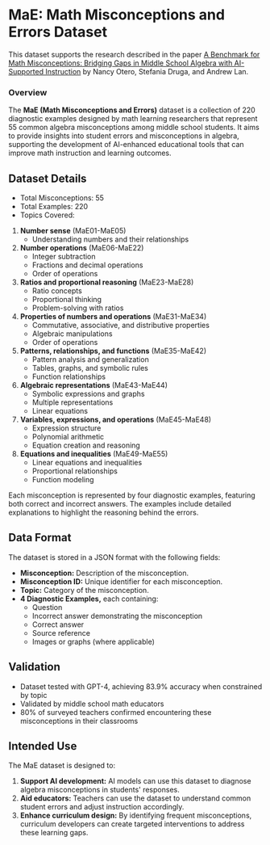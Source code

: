 # **MaE: Math Misconceptions and Errors Dataset**

This dataset supports the research described in the paper [A Benchmark for Math Misconceptions: Bridging Gaps in Middle School Algebra with AI-Supported Instruction](https://arxiv.org/abs/your-link) by Nancy Otero, Stefania Druga, and Andrew Lan.

### **Overview**
The **MaE (Math Misconceptions and Errors)** dataset is a collection of 220 diagnostic examples designed by math learning researchers that represent 55 common algebra misconceptions among middle school students. It aims to provide insights into student errors and misconceptions in algebra, supporting the development of AI-enhanced educational tools that can improve math instruction and learning outcomes.

## **Dataset Details**

* Total Misconceptions: 55
* Total Examples: 220
* Topics Covered:

1. **Number sense** (MaE01-MaE05)
   - Understanding numbers and their relationships
2. **Number operations** (MaE06-MaE22)
   - Integer subtraction
   - Fractions and decimal operations
   - Order of operations
3. **Ratios and proportional reasoning** (MaE23-MaE28)
   - Ratio concepts
   - Proportional thinking
   - Problem-solving with ratios
4. **Properties of numbers and operations** (MaE31-MaE34)
   - Commutative, associative, and distributive properties
   - Algebraic manipulations
   - Order of operations
5. **Patterns, relationships, and functions** (MaE35-MaE42)
   - Pattern analysis and generalization
   - Tables, graphs, and symbolic rules
   - Function relationships
6. **Algebraic representations** (MaE43-MaE44)
   - Symbolic expressions and graphs
   - Multiple representations
   - Linear equations
7. **Variables, expressions, and operations** (MaE45-MaE48)
   - Expression structure
   - Polynomial arithmetic
   - Equation creation and reasoning
8. **Equations and inequalities** (MaE49-MaE55)
   - Linear equations and inequalities
   - Proportional relationships
   - Function modeling

Each misconception is represented by four diagnostic examples, featuring both correct and incorrect answers. The examples include detailed explanations to highlight the reasoning behind the errors.

## **Data Format**
The dataset is stored in a JSON format with the following fields:
* **Misconception:** Description of the misconception.
* **Misconception ID:** Unique identifier for each misconception.
* **Topic:** Category of the misconception.
* **4 Diagnostic Examples,** each containing:
  - Question
  - Incorrect answer demonstrating the misconception
  - Correct answer
  - Source reference
  - Images or graphs (where applicable)

## **Validation**

* Dataset tested with GPT-4, achieving 83.9% accuracy when constrained by topic
* Validated by middle school math educators
* 80% of surveyed teachers confirmed encountering these misconceptions in their classrooms

## **Intended Use**
The MaE dataset is designed to:

1. **Support AI development:** AI models can use this dataset to diagnose algebra misconceptions in students' responses.
2. **Aid educators:** Teachers can use the dataset to understand common student errors and adjust instruction accordingly.
3. **Enhance curriculum design:** By identifying frequent misconceptions, curriculum developers can create targeted interventions to address these learning gaps.
